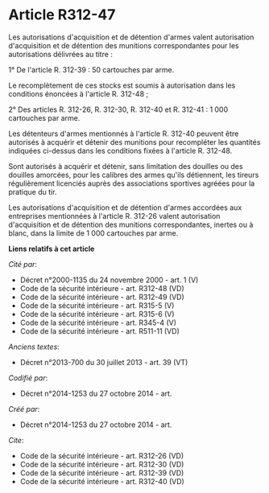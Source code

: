 # Article R312-47

Les autorisations d'acquisition et de détention d'armes valent autorisation d'acquisition et de détention des munitions
correspondantes pour les autorisations délivrées au titre : 

1° De l'article R. 312-39 : 50 cartouches par arme. 

Le recomplètement de ces stocks est soumis à autorisation dans les conditions énoncées à l'article R. 312-48 ; 

2° Des articles R. 312-26, R. 312-30, R. 312-40 et R. 312-41 : 1 000 cartouches par arme. 

Les détenteurs d'armes mentionnés à l'article R. 312-40 peuvent être autorisés à acquérir et détenir des munitions pour
recompléter les quantités indiquées ci-dessus dans les conditions fixées à l'article R. 312-48. 

Sont autorisés à acquérir et détenir, sans limitation des douilles ou des douilles amorcées, pour les calibres des armes
qu'ils détiennent, les tireurs régulièrement licenciés auprès des associations sportives agréées pour la pratique du tir. 

Les autorisations d'acquisition et de détention d'armes accordées aux entreprises mentionnées à l'article R. 312-26 valent
autorisation d'acquisition et de détention des munitions correspondantes, inertes ou à blanc, dans la limite de 1 000
cartouches par arme.

**Liens relatifs à cet article**

_Cité par_:

  - Décret n°2000-1135 du 24 novembre 2000 - art. 1 (V)
  - Code de la sécurité intérieure - art. R312-48 (VD)
  - Code de la sécurité intérieure - art. R312-49 (VD)
  - Code de la sécurité intérieure - art. R315-5 (V)
  - Code de la sécurité intérieure - art. R315-6 (V)
  - Code de la sécurité intérieure - art. R345-4 (V)
  - Code de la sécurité intérieure - art. R511-11 (VD)

_Anciens textes_:

  - Décret n°2013-700 du 30 juillet 2013 - art. 39 (VT)

_Codifié par_:

  - Décret n°2014-1253 du 27 octobre 2014 - art.

_Créé par_:

  - Décret n°2014-1253 du 27 octobre 2014 - art.

_Cite_:

  - Code de la sécurité intérieure - art. R312-26 (VD)
  - Code de la sécurité intérieure - art. R312-30 (VD)
  - Code de la sécurité intérieure - art. R312-39 (VD)
  - Code de la sécurité intérieure - art. R312-40 (VD)
